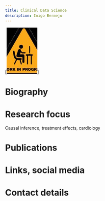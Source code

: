```yaml
---
title: Clinical Data Science
description: Inigo Bermejo
---
```

[![Inigo Bermejo](../media/InigoBermejo.jpg)]
# Biography

# Research focus
Causal inference, treatment effects, cardiology

# Publications

# Links, social media

# Contact details

